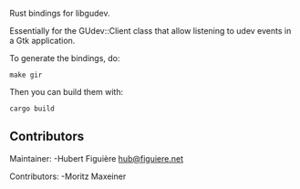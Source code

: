 Rust bindings for libgudev.

Essentially for the GUdev::Client class that allow listening to udev
events in a Gtk application.

To generate the bindings, do:

````
make gir
````

Then you can build them with:

````
cargo build
````


Contributors
------------

Maintainer:
-Hubert Figuière <hub@figuiere.net>

Contributors:
-Moritz Maxeiner
